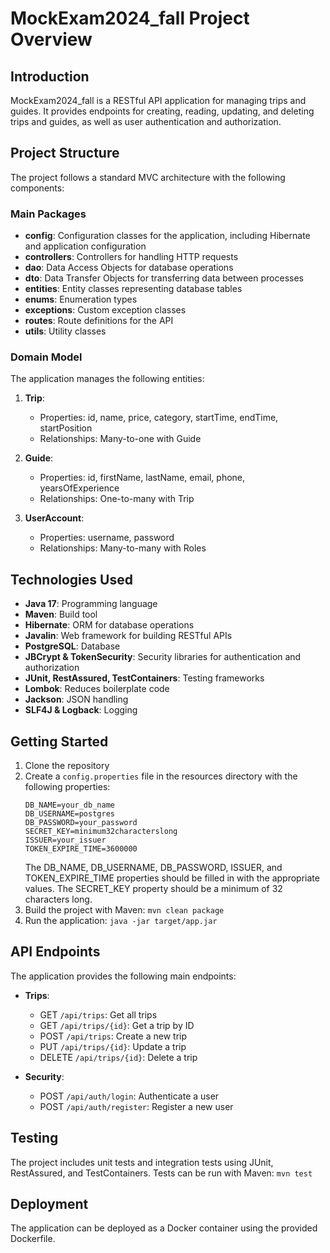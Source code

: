 # MockExam2024_fall Project Overview

## Introduction
MockExam2024_fall is a RESTful API application for managing trips and guides. It provides endpoints for creating, reading, updating, and deleting trips and guides, as well as user authentication and authorization.

## Project Structure
The project follows a standard MVC architecture with the following components:

### Main Packages
- **config**: Configuration classes for the application, including Hibernate and application configuration
- **controllers**: Controllers for handling HTTP requests
- **dao**: Data Access Objects for database operations
- **dto**: Data Transfer Objects for transferring data between processes
- **entities**: Entity classes representing database tables
- **enums**: Enumeration types
- **exceptions**: Custom exception classes
- **routes**: Route definitions for the API
- **utils**: Utility classes

### Domain Model
The application manages the following entities:

1. **Trip**:
   - Properties: id, name, price, category, startTime, endTime, startPosition
   - Relationships: Many-to-one with Guide

2. **Guide**:
   - Properties: id, firstName, lastName, email, phone, yearsOfExperience
   - Relationships: One-to-many with Trip

3. **UserAccount**:
   - Properties: username, password
   - Relationships: Many-to-many with Roles

## Technologies Used
- **Java 17**: Programming language
- **Maven**: Build tool
- **Hibernate**: ORM for database operations
- **Javalin**: Web framework for building RESTful APIs
- **PostgreSQL**: Database
- **JBCrypt & TokenSecurity**: Security libraries for authentication and authorization
- **JUnit, RestAssured, TestContainers**: Testing frameworks
- **Lombok**: Reduces boilerplate code
- **Jackson**: JSON handling
- **SLF4J & Logback**: Logging

## Getting Started
1. Clone the repository
2. Create a `config.properties` file in the resources directory with the following properties:
   ```
   DB_NAME=your_db_name
   DB_USERNAME=postgres
   DB_PASSWORD=your_password
   SECRET_KEY=minimum32characterslong
   ISSUER=your_issuer
   TOKEN_EXPIRE_TIME=3600000
   ```
   The DB_NAME, DB_USERNAME, DB_PASSWORD, ISSUER, and TOKEN_EXPIRE_TIME properties should be filled in with the appropriate values. The SECRET_KEY property should be a minimum of 32 characters long.
3. Build the project with Maven: `mvn clean package`
4. Run the application: `java -jar target/app.jar`

## API Endpoints
The application provides the following main endpoints:

- **Trips**:
  - GET `/api/trips`: Get all trips
  - GET `/api/trips/{id}`: Get a trip by ID
  - POST `/api/trips`: Create a new trip
  - PUT `/api/trips/{id}`: Update a trip
  - DELETE `/api/trips/{id}`: Delete a trip

- **Security**:
  - POST `/api/auth/login`: Authenticate a user
  - POST `/api/auth/register`: Register a new user

## Testing
The project includes unit tests and integration tests using JUnit, RestAssured, and TestContainers. Tests can be run with Maven: `mvn test`

## Deployment
The application can be deployed as a Docker container using the provided Dockerfile.
